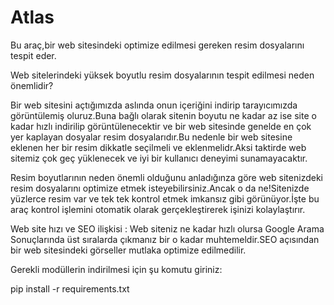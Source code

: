 # Atlas
Bu araç,bir web sitesindeki optimize edilmesi gereken resim dosyalarını tespit eder.

Web sitelerindeki yüksek boyutlu resim dosyalarının tespit edilmesi neden önemlidir?

Bir web sitesini açtığımızda aslında onun içeriğini indirip tarayıcımızda görüntülemiş oluruz.Buna bağlı olarak sitenin boyutu ne kadar az ise site o kadar hızlı indirilip görüntülenecektir ve bir web sitesinde genelde en çok yer kaplayan dosyalar resim dosyalarıdır.Bu nedenle bir web sitesine eklenen her bir resim dikkatle seçilmeli ve eklenmelidr.Aksi taktirde web sitemiz çok geç yüklenecek ve iyi bir kullanıcı deneyimi sunamayacaktır.

Resim boyutlarının neden önemli olduğunu anladığınza göre web sitenizdeki resim dosyalarını optimize etmek isteyebilirsiniz.Ancak o da ne!Sitenizde yüzlerce resim var ve tek tek kontrol etmek imkansız gibi görünüyor.İşte bu araç kontrol işlemini otomatik olarak gerçekleştirerek işinizi kolaylaştırır.

Web site hızı ve SEO ilişkisi : Web siteniz ne kadar hızlı olursa Google Arama Sonuçlarında üst sıralarda çıkmanız bir o kadar muhtemeldir.SEO açısından bir web sitesindeki görseller mutlaka optimize edilmedilir.

Gerekli modüllerin indirilmesi için şu komutu giriniz:

pip install -r requirements.txt







